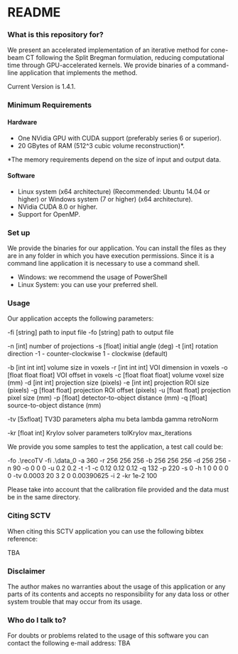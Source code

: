 # README #


### What is this repository for? ###
We present an accelerated implementation of an iterative method for cone-beam CT following the Split Bregman formulation, reducing computational time through GPU-accelerated kernels.
We provide binaries of a command-line application that implements the method. 


Current Version is 1.4.1. 


### Minimum Requirements ###

#### Hardware #####

* One NVidia GPU with CUDA support (preferably series 6 or superior).
* 20 GBytes of RAM (512^3 cubic volume reconstruction)*.

*The memory requirements depend on the size of input and output data. 

#### Software ####

* Linux system (x64 architecture) (Recommended: Ubuntu 14.04 or higher) or Windows system  (7 or higher) (x64 architecture).
* NVidia CUDA 8.0 or higher.
* Support for OpenMP.

### Set up ###

We provide the binaries for our application. You can install the files as they are in any folder in which you have execution permissions. 
Since it is a command line application it is necessary to use a command shell. 

* Windows: we recommend the usage of PowerShell
* Linux System: you can use your preferred shell. 




### Usage ###

Our application accepts the following parameters: 

-fi [string]	path to input file
-fo [string]	path to output file

-n  [int]	number of projections
-s  [float]	initial angle (deg)
-t  [int]	rotation direction
  -1 - counter-clockwise
   1 - clockwise (default)

-b  [int int int]	volume size in voxels
-r  [int int int]	VOI dimension in voxels
-o  [float float float]	VOI offset in voxels
-c  [float float float]	volume voxel size (mm)
-d  [int int]	projection size (pixels)
-e  [int int]	projection ROI size (pixels)
-g  [float float]	projection ROI offset (pixels)
-u  [float float]	projection pixel size (mm)
-p  [float]	detector-to-object distance (mm)
-q  [float]	source-to-object distance (mm)

-tv [5xfloat] TV3D parameters
  alpha
  mu
  beta
  lambda
  gamma
  retroNorm

-kr [float int]	Krylov solver parameters
  tolKrylov
  max_iterations

We provide you some samples to test the application, a test call could be: 

<recoit executable path> -fo .\recoTV -fi .\data_0 -a 360 -r 256 256 256 -b 256 256 256 -d 256 256 -n 90 -o 0 0 0 -u 0.2 0.2 -t -1 -c 0.12 0.12 0.12 -q 132 -p 220 -s 0 -h 1 0 0 0 0 0 -tv 0.0003 20 3 2 0 0.00390625 -i 2 -kr 1e-2 100

Please take into account that the calibration file provided and the data must be in the same directory.

### Citing SCTV ###

When citing this SCTV application you can use the following bibtex reference: 

TBA

### Disclaimer ###

The author makes no warranties about the usage of this application or any parts of its contents and accepts no responsibility for any data loss or other system trouble that may occur from its usage.

### Who do I talk to? ###

For doubts or problems related to the usage of this software you can contact the following e-mail address:
TBA
